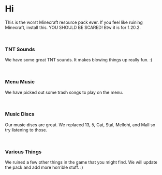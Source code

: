 <h1>Hi</h1>
<p>This is the worst Minecraft resource pack ever. If you feel like ruining Minecraft, install this. YOU SHOULD BE SCARED! Btw it is for 1.20.2.</p>
<br>
<h3>TNT Sounds</h3>
<p>We have some great TNT sounds. It makes blowing things up really fun. :)</p>
<br>
<h3>Menu Music</h3>
<p>We have picked out some trash songs to play on the menu.</p>
<br>
<h3>Music Discs</h3>
<p>Our music discs are great. We replaced 13, 5, Cat, Stal, Mellohi, and Mall so try listening to those.</p>
<br>
<h3>Various Things</h3>
<p>We ruined a few other things in the game that you might find. We will update the pack and add more horrible stuff. :)</p>

